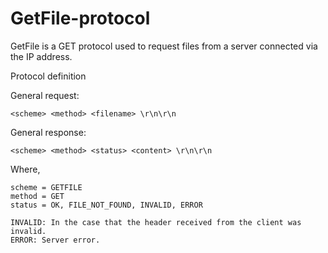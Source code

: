 # GetFile-protocol

GetFile is a GET protocol used to request files from a server connected via the IP address.

Protocol definition

General request:
```
<scheme> <method> <filename> \r\n\r\n
```
General response:
```
<scheme> <method> <status> <content> \r\n\r\n
```
Where,
```
scheme = GETFILE
method = GET
status = OK, FILE_NOT_FOUND, INVALID, ERROR

INVALID: In the case that the header received from the client was invalid.
ERROR: Server error.
```
